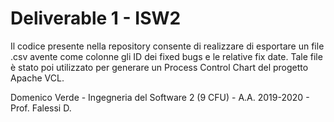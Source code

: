 # Deliverable 1 - ISW2
Il codice presente nella repository consente di realizzare di esportare un file .csv avente come colonne gli ID dei fixed bugs e le relative fix date. Tale file è stato poi utilizzato per generare un Process Control Chart del progetto Apache VCL.

Domenico Verde - Ingegneria del Software 2 (9 CFU) - A.A. 2019-2020 - Prof. Falessi D.
